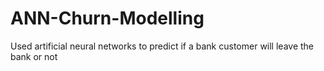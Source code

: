 # ANN-Churn-Modelling
Used artificial neural networks to predict if a bank customer will leave the bank or not
